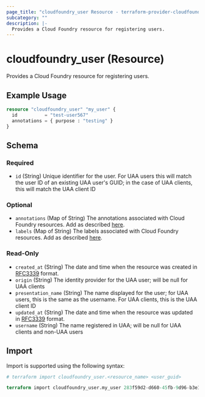 ```yaml
---
page_title: "cloudfoundry_user Resource - terraform-provider-cloudfoundry"
subcategory: ""
description: |-
  Provides a Cloud Foundry resource for registering users.
---
```


# cloudfoundry_user (Resource)

Provides a Cloud Foundry resource for registering users.

## Example Usage

```terraform
resource "cloudfoundry_user" "my_user" {
  id          = "test-user567"
  annotations = { purpose : "testing" }
}
```

<!-- schema generated by tfplugindocs -->
## Schema

### Required

- `id` (String) Unique identifier for the user. For UAA users this will match the user ID of an existing UAA user's GUID; in the case of UAA clients, this will match the UAA client ID

### Optional

- `annotations` (Map of String) The annotations associated with Cloud Foundry resources. Add as described [here](https://docs.cloudfoundry.org/adminguide/metadata.html#-view-metadata-for-an-object).
- `labels` (Map of String) The labels associated with Cloud Foundry resources. Add as described [here](https://docs.cloudfoundry.org/adminguide/metadata.html#-view-metadata-for-an-object).

### Read-Only

- `created_at` (String) The date and time when the resource was created in [RFC3339](https://www.ietf.org/rfc/rfc3339.txt) format.
- `origin` (String) The identity provider for the UAA user; will be null for UAA clients
- `presentation_name` (String) The name displayed for the user; for UAA users, this is the same as the username. For UAA clients, this is the UAA client ID
- `updated_at` (String) The date and time when the resource was updated in [RFC3339](https://www.ietf.org/rfc/rfc3339.txt) format.
- `username` (String) The name registered in UAA; will be null for UAA clients and non-UAA users

## Import

Import is supported using the following syntax:

```terraform
# terraform import cloudfoundry_user.<resource_name> <user_guid>

terraform import cloudfoundry_user.my_user 283f59d2-d660-45fb-9d96-b3e1aa92cfc7
```